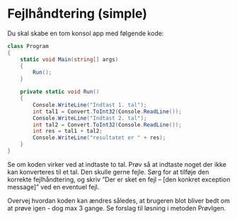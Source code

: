 ﻿# Fejlhåndtering (simple)

Du skal skabe en tom konsol app med følgende kode:

```csharp
class Program
{
    static void Main(string[] args)
    {
        Run();
    }

    private static void Run()
    {
        Console.WriteLine("Indtast 1. tal");
        int tal1 = Convert.ToInt32(Console.ReadLine());
        Console.WriteLine("Indtast 2. tal");
        int tal2 = Convert.ToInt32(Console.ReadLine());
        int res = tal1 + tal2;
        Console.WriteLine("resultatet er " + res);
    }
}
```

Se om koden virker ved at indtaste to tal. Prøv så at indtaste noget der 
ikke kan konverteres til et tal. Den skulle gerne fejle. Sørg for at tilføje den 
korrekte fejlhåndtering, og skriv ”Der er sket en 
fejl – [den konkret exception message]” ved en eventuel fejl.

Overvej hvordan koden kan ændres således, at brugeren blot bliver bedt om
at prøve igen - dog max 3 gange. Se forslag til løsning i metoden PrøvIgen.
